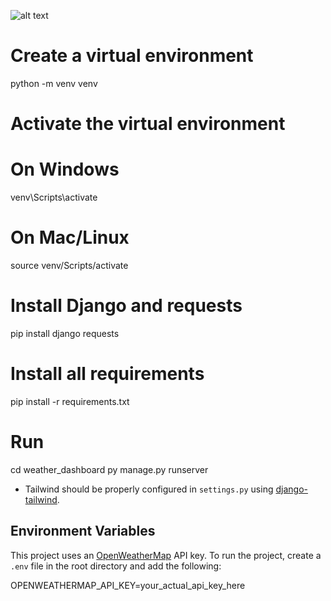 ![alt text](image-1.png)
# Create a virtual environment
python -m venv venv

# Activate the virtual environment
# On Windows
venv\Scripts\activate
# On Mac/Linux
source venv/Scripts/activate

# Install Django and requests
pip install django requests

# Install all requirements
pip install -r requirements.txt

# Run
cd weather_dashboard
py manage.py runserver

- Tailwind should be properly configured in `settings.py` using [django-tailwind](https://django-tailwind.readthedocs.io/en/latest/).


## Environment Variables

This project uses an [OpenWeatherMap](https://openweathermap.org/) API key. To run the project, create a `.env` file in the root directory and add the following:

OPENWEATHERMAP_API_KEY=your_actual_api_key_here
